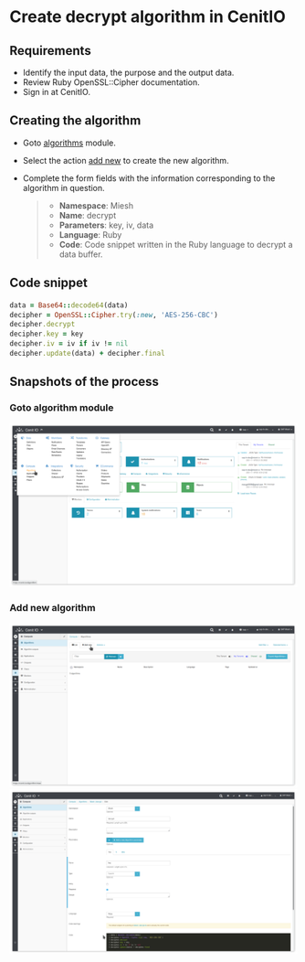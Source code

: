 # Create decrypt algorithm in CenitIO

## Requirements

* Identify the input data, the purpose and the output data.
* Review Ruby OpenSSL::Cipher documentation.[<i class="fa fa-external-link" aria-hidden="true"></i>](https://ruby-doc.org/stdlib-2.4.0/libdoc/openssl/rdoc/OpenSSL/Cipher.html)
* Sign in at CenitIO.[<i class="fa fa-external-link" aria-hidden="true"></i>](https://cenit.io/users/sign_in)

## Creating the algorithm

* Goto [algorithms](https://cenit.io/algorithm) module.
* Select the action [add new](https://cenit.io/algorithm/new) to create the new algorithm.
* Complete the form fields with the information corresponding to the algorithm in question.

    >- **Namespace**: Miesh
    >- **Name**: decrypt
    >- **Parameters**: key, iv, data
    >- **Language**: Ruby
    >- **Code**: Code snippet written in the Ruby language to decrypt a data buffer.

## Code snippet

```Ruby
data = Base64::decode64(data)
decipher = OpenSSL::Cipher.try(:new, 'AES-256-CBC')
decipher.decrypt
decipher.key = key
decipher.iv = iv if iv != nil
decipher.update(data) + decipher.final
```

## Snapshots of the process

### Goto algorithm module

   ![](../assets/snapshots/miesh-encrypt-decrypt-algs/snapshots-001.png)
    
### Add new algorithm

   ![](../assets/snapshots/miesh-encrypt-decrypt-algs/snapshots-002.png)
   ![](../assets/snapshots/miesh-encrypt-decrypt-algs/snapshots-004.png)
